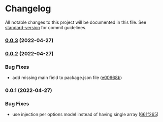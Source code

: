 # Changelog

All notable changes to this project will be documented in this file. See [standard-version](https://github.com/conventional-changelog/standard-version) for commit guidelines.

### [0.0.3](https://github.com/Codahead/nestjs-amqp-connection-manager/compare/v0.0.2...v0.0.3) (2022-04-27)

### [0.0.2](https://github.com/Codahead/nestjs-amqp-connection-manager/compare/v0.0.1...v0.0.2) (2022-04-27)


### Bug Fixes

* add missing main field to package.json file ([e00668b](https://github.com/Codahead/nestjs-amqp-connection-manager/commit/e00668b0fb44975afed8ce616a7b37099194139f))

### 0.0.1 (2022-04-27)


### Bug Fixes

* use injection per options model instead of having single array ([661f265](https://github.com/Codahead/nestjs-amqp-connection-manager/commit/661f265a044c3cba9924227b694848a1f70ee9e8))
